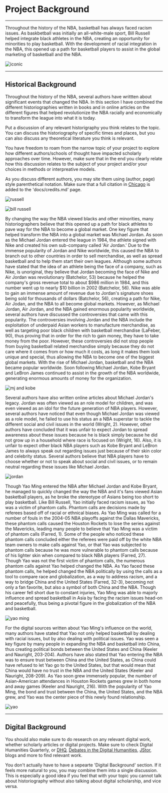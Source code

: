 # Project Background

---

Throughout the history of the NBA, basketball has always faced racism issues. As baskbetball was initially an all-white-male sport, Bill Russell helped integrate black athletes in the NBA, creating an opportunity for minorities to play basketball. With the development of racial integration in the NBA, this opened up a path for basketball players to assist in the global marketing of basketball and the NBA.

![iconic](http://a.espncdn.com/photo/2013/0209/nba_jordan_13.jpg)

---

## Historical Background

Throughout the history of the NBA, several authors have writtten about significant events that changed the NBA. In this section I have combined the different historiographies written in books and in online articles on the different figures that helped revolutionize the NBA racially and economically to transform the league into what it is today.

Put a discussion of any relevant historigraphy you think relates to the topic. You can discuss the historiography of specific times and places, but you can also discuss any theoretical literature you think is relevant.

You have freedom to roam from the narrow topic of your project to explore how different authors/schools of thought have impacted scholarly approaches over time. However, make sure that in the end you clearly relate how this discussion relates to the subject of your project and/or your choices in methods or interpreative models.

As you discuss different authors, you may site them using (author, page) style parenthetical notation. Make sure that a full citation in [Chicago](http://chicagomanualofstyle.org) is added to the 'docs/credits.md' page.


![russell](https://i.cdn.turner.com/nba/nba/.element/media/2.0/teamsites/celtics/media/legends-russell-970x442.jpg)

![bill russell](https://imagesvc.timeincapp.com/v3/fan/image?url=https%3A%2F%2Fhardwoodhoudini.com%2Fwp-content%2Fuploads%2Fgetty-images%2F2017%2F08%2F541547808-2016-nba-finals-game-seven.jpg.jpg&c=sc&w=850&h=560)

By changing the way the NBA viewed blacks and other minorities, many historiographers believe that this opened up a path for black athletes to pave way for the NBA to become a global market. One key figure that helped transform the NBA into a global market was Michael Jordan. As soon as the Michael Jordan entered the league in 1984, the athlete signed with Nike and created his own sub-company called 'Air Jordan.' Due to the immense popularity of Jordan and Nike worldwide, this caused the NBA to branch out to other countries in order to sell merchandise, as well as spread basketball and to help them start their own leagues. Although some authors have stated that the idea of an athlete being the face of a company, such as Nike, is unoriginal, they believe that Jordan becoming the face of Nike and Air Jordan was revolutionary (Batchelor, 53) because he helped the company's gross revenue total to about $986 million in 1984, and this number went up to nearly $10 billion in 2002 (Batchelor, 56). Nike was able to gain an immense amount of revenue due to Jordan's signature shoes being sold for thousands of dollars (Batchelor, 56), creating a path for Nike, Air Jodan, and the NBA to all become global markets. However, as Michael Jordan, Air Jordan, and the NBA gained enormous popularity worldwide, several authors have discussed the controversies that came with this popularity. The controversies involving Jordan and the NBA include the exploitation of underpaid Asian workers to manufacture merchandise, as well as targeting poor black children with basketball merchandise (LaFeber, 90), thus proving that in order for the rich to gain money, they have to take money from the poor. However, these controversies did not stop people from buying basketball related merchandise simply because they do not care where it comes from or how much it costs, as long it makes them look unique and special, thus allowing the NBA to become one of the biggest global markets. With the rise of Michael Jordan, basketball and the NBA became popular worldwide. Soon following Michael Jordan, Kobe Bryant and LeBron James continued to assist in the growth of the NBA worldwide, generating enormous amounts of money for the organization.

![mj and kobe](https://www.walldevil.com/wallpapers/w09/nba-basketball-kobe-bryant-kobe-chicago-chicago-bulls-scottie-pippen-michael-michael-jordan-los-angeles-los-angeles-lakers-bulls.jpg)

Several authors have also written online articles about Michael Jordan's legacy. Jordan was often viewed as an role model for children, and was even viewed as an idol for the future generation of NBA players. However, several authors have noticed that even though Michael Jordan was viewed as a role model, he failed to use his status an a NBA superstar to tackle the different social and civil issues in the world (Wright, 2). However, other authors have concluded that it was unfair to expect Jordan to spread awareness about these issues because he is black simply because he did not grow up in a household where race is focused on (Wright, 16). Also, it is unfair to expect other black NBA players such as Kobe Bryant and LeBron James to always speak out regarding issues just because of their skin color and celebrity status. Several authors believe that NBA players have to choose whether or not to speak about social and civil issues, or to remain neutral regarding these issues like Michael Jordan.

![jordan](http://a.espncdn.com/photo/2013/0209/nba_jordan_32.jpg)

Though Yao Ming entered the NBA after Michael Jordan and Kobe Bryant, he managed to quickly changed the way the NBA and it's fans viewed Asian basketball players, as he broke the stereotype of Asians being too short to play basketball. Like Bill Russell, Yao initially faced racism issues, as Yao was a victim of phantom calls. Phantom calls are decisions made by referees based off of racial or ethnical biases. As Yao Ming was called for a number of fouls in the 2004-05 NBA playoffs against the Dallas Mavericks, these phantom calls caused the Houston Rockets to lose the series against the Mavericks, leading many people to believe that Yao Ming was a victim of phantom calls (Farred, 1). Some of the people who noticed these phantom calls concluded either the referees were paid off by the white NBA team owners to make calls against Yao, or that Yao was subjected to phantom calls because he was more vulnerable to phantom calls because of his lighter skin when compared to black NBA players (Farred, 27). Though Yao was not the first victim of phantom calls, the numerous phantom calls against Yao helped changed the NBA. As Yao faced these phantom calls, he helped changed the NBA politically by using the calls as a tool to compare race and globalization, as a way to address racism, and a way to bridge China and the United States (Farred, 32-3), becoming not only a fan favorite, but also a symbol of both China and the NBA. Though his career fell short due to constant injuries, Yao Ming was able to majorly influence and spread basketball in Asia by facing the racism issues head-on and peacefully, thus being a pivotal figure in the globalization of the NBA and basketball.

![yao ming](https://usatftw.files.wordpress.com/2014/10/c01-shaq-23.jpg?w=1000&h=600&crop=1)

For the digital sources written about Yao Ming's influence on the world, many authors have stated that Yao not only helped basketball by dealing with racial issues, but by also dealing with political issues. Yao was seen a key figure by many people in expanding the NBA and basketball into China, thus creating political bonds between the United States and China (Keeler and Nauright, 203-204). Authors have also stated that Yao entering the NBA was to ensure trust between China and the United States, as China could have refused to let Yao go to the United States, but that would mean that China would have no trust in the NBA and the United States (Keeler and Nauright, 208-209). As Yao soon grew immensely popular, the number of Asian-American attendances in Houston Rockets games grew in both home and away games (Keeler and Nauright, 216). With the popularity of Yao Ming, the bond and trust between the China, the United States, and the NBA grew, and Yao was the center piece of this newly found relationship.

![yao](https://www.shine.cn/newsimage/2017/02/23/020170223113021.jpg)

---

## Digital Background

You should also make sure to do research on any relevant digital work, whether scholarly articles or digital projects. Make sure to check Digital Humanities Quarterly, or [DHQ](http://www.digitalhumanities.org/dhq/), [Debates in the Digital Humanities](http://dhdebates.gc.cuny.edu/), [JStor](https://jstor.org), blogs and more to find relevant work.

You don't actually have to have a sepearte 'Digital Background' section. If it feels more natural to you, you may combine them into a single discussion. This is especially a good idea if you feel that with your topic you cannot talk about historiography without also talking about digital scholarship, and vice versa.

